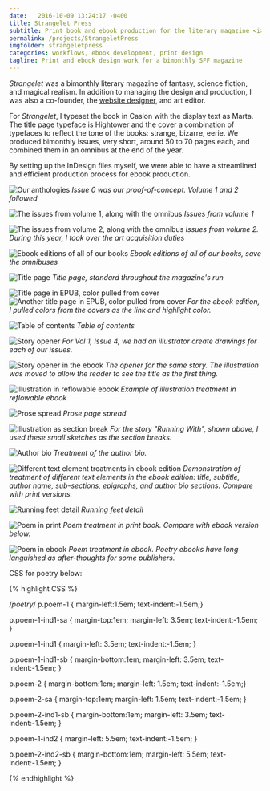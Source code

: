 ```yaml
---
date:   2016-10-09 13:24:17 -0400
title: Strangelet Press
subtitle: Print book and ebook production for the literary magazine <i>Strangelet</i>, 2012-2016
permalink: /projects/StrangeletPress
imgfolder: strangeletpress
categories: workflows, ebook development, print design
tagline: Print and ebook design work for a bimonthly SFF magazine
---
```

*Strangelet* was a bimonthly literary magazine of fantasy, science fiction, and magical realism. In addition to managing the design and production, I was also a co-founder, the [website designer](../StrangeletWebsite), and art editor.

For *Strangelet*, I typeset the book in Caslon with the display text as Marta. The title page typeface is Hightower and the cover a combination of typefaces to reflect the tone of the books: strange, bizarre, eerie. We produced bimonthly issues, very short, around 50 to 70 pages each, and combined them in an omnibus at the end of the year.

By setting up the InDesign files myself, we were able to have a streamlined and efficient production process for ebook production.

![Our anthologies](../../img/strangeletpress/1-covers-anthologies.jpg)
*Issue 0 was our proof-of-concept. Volume 1 and 2 followed*

![The issues from volume 1, along with the omnibus](../../img/strangeletpress/2-year1-covers.jpg)
*Issues from volume 1*

![The issues from volume 2, along with the omnibus](../../img/strangeletpress/3-year2-covers.jpg)
*Issues from volume 2. During this year, I took over the art acquisition duties*

![Ebook editions of all of our books](../../img/strangeletpress/4-library.jpg)
*Ebook editions of all of our books, save the omnibuses*

![Title page](../../img/strangeletpress/5a-title-page.jpg)
*Title page, standard throughout the magazine's run*

![Title page in EPUB, color pulled from cover](../../img/strangeletpress/5b-i-title-page-open-ebook.jpg)
![Another title page in EPUB, color pulled from cover](../../img/strangeletpress/5b-ii-title-page-open-ebook.jpg)
*For the ebook edition, I pulled colors from the covers as the link and highlight color.*

![Table of contents](../../img/strangeletpress/6-toc.jpg)
*Table of contents*

![Story opener](../../img/strangeletpress/7a-story-open-spread.jpg)
*For Vol 1, Issue 4, we had an illustrator create drawings for each of our issues.*

![Story opener in the ebook](../../img/strangeletpress/7b-i-story-open-spread.jpg)
*The opener for the same story. The illustration was moved to allow the reader to see the title as the first thing.*

![Illustration in reflowable ebook](../../img/strangeletpress/7b-ii-story-open-spread.jpg)
*Example of illustration treatment in reflowable ebook*

![Prose spread](../../img/strangeletpress/8a-prose-spread.jpg)
*Prose page spread*

![Illustration as section break](../../img/strangeletpress/8b-section-div-spread.jpg)
*For the story "Running With", shown above, I used these small sketches as the section breaks.*

![Author bio](../../img/strangeletpress/8c-ebook-spread-1.jpg)
*Treatment of the author bio.*

![Different text element treatments in ebook edition](../../img/strangeletpress/8d-footer-detail.jpg)
*Demonstration of treatment of different text elements in the ebook edition: title, subtitle, author name, sub-sections, epigraphs, and author bio sections. Compare with print versions.*

![Running feet detail](../../img/strangeletpress/9-prose-bio.jpg)
*Running feet detail*

![Poem in print](../../img/strangeletpress/11a-poem-print.JPG)
*Poem treatment in print book. Compare with ebook version below.*

![Poem in ebook](../../img/strangeletpress/11b-poem-ebook.jpg)
*Poem treatment in ebook. Poetry ebooks have long languished as after-thoughts for some publishers.*

CSS for poetry below: 

{% highlight CSS %}

/*poetry*/
p.poem-1 {
	margin-left:1.5em;
	text-indent:-1.5em;}
		
p.poem-1-ind1-sa {
	margin-top:1em;
	margin-left: 3.5em; 
	text-indent:-1.5em;
}

p.poem-1-ind1 {
	margin-left: 3.5em; 
	text-indent:-1.5em;
}

p.poem-1-ind1-sb {
	margin-bottom:1em;
	margin-left: 3.5em; 
	text-indent:-1.5em;
}

p.poem-2 {
	margin-bottom:1em;
	margin-left: 1.5em; 
	text-indent:-1.5em;}

p.poem-2-sa {
	margin-top:1em;
	margin-left: 1.5em; 
	text-indent:-1.5em;
}

p.poem-2-ind1-sb {
	margin-bottom:1em;
	margin-left: 3.5em; 
	text-indent:-1.5em;
}

p.poem-1-ind2 {
	margin-left: 5.5em; 
	text-indent:-1.5em;
}

p.poem-2-ind2-sb {
	margin-bottom:1em;
	margin-left: 5.5em; 
	text-indent:-1.5em;
}

{% endhighlight %}